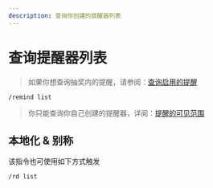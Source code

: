 ```yaml
---
description: 查询你创建的提醒器列表
---
```


# 查询提醒器列表

> 如果你想查询抽奖内的提醒，请参阅：[查询启用的提醒](../roll/remind.md)

```
/remind list
```

> 你只能查询你自己创建的提醒器，详阅：[提醒的可见范围](overview.md#ti-xing-de-ke-jian-fan-wei)

## 本地化 & 别称

该指令也可使用如下方式触发

```
/rd list
```
